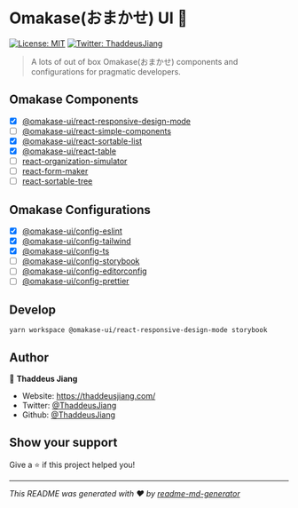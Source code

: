 # Omakase(おまかせ) UI 👋

[![License: MIT](https://img.shields.io/badge/License-MIT-yellow.svg)](#)
[![Twitter: ThaddeusJiang](https://img.shields.io/twitter/follow/ThaddeusJiang.svg?style=social)](https://twitter.com/ThaddeusJiang)

> A lots of out of box Omakase(おまかせ) components and configurations for pragmatic developers.

## Omakase Components

- [x] [@omakase-ui/react-responsive-design-mode](./packages/react-responsive-design-mode/README.md)
- [ ] [@omakase-ui/react-simple-components](./packages/react-simple-components/README.md)
- [x] [@omakase-ui/react-sortable-list](./packages/react-sortable-list/README.md)
- [x] [@omakase-ui/react-table](./packages/react-table/README.md)
- [ ] [react-organization-simulator]()
- [ ] [react-form-maker]()
- [ ] [react-sortable-tree]()

## Omakase Configurations

- [x] [@omakase-ui/config-eslint](./packages/config-eslint)
- [x] [@omakase-ui/config-tailwind](./packages/config-tailwind/)
- [x] [@omakase-ui/config-ts](./packages/config-ts/)
- [ ] [@omakase-ui/config-storybook](./packages/config-storybook/)
- [ ] [@omakase-ui/config-editorconfig](./packages/config-editorconfig/)
- [ ] [@omakase-ui/config-prettier](./packages/config-prettier/)

## Develop

```
yarn workspace @omakase-ui/react-responsive-design-mode storybook
```

## Author

👤 **Thaddeus Jiang**

- Website: https://thaddeusjiang.com/
- Twitter: [@ThaddeusJiang](https://twitter.com/ThaddeusJiang)
- Github: [@ThaddeusJiang](https://github.com/ThaddeusJiang)

## Show your support

Give a ⭐️ if this project helped you!

---

_This README was generated with ❤️ by [readme-md-generator](https://github.com/kefranabg/readme-md-generator)_
